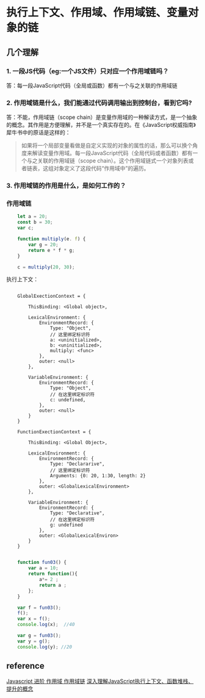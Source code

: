 # 执行上下文、作用域、作用域链、变量对象的链

## 几个理解

### 1. 一段JS代码（eg:一个JS文件）只对应一个作用域链吗？

  答：每一段JavaScript代码（全局或函数）都有一个与之关联的作用域链

### 2. 作用域链是什么，我们能通过代码调用输出到控制台，看到它吗?

  答：不能，作用域链（scope chain）是变量作用域的一种解读方式，是一个抽象的概念。其作用是方便理解，并不是一个真实存在的。在《JavaScript权威指南》犀牛书中的原话是这样的：
> 如果将一个局部变量看做是自定义实现的对象的属性的话，那么可以换个角度来解读变量作用域。每一段JavaScript代码（全局代码或者函数）都有一个与之关联的作用域链（scope chain）。这个作用域链式一个对象列表或者链表，这组对象定义了这段代码“作用域中”的遍历。

### 3. 作用域链的作用是什么，是如何工作的？


### 作用域链

```js
    let a = 20;
    const b = 30;
    var c;

    function multiply(e. f) {
        var g = 20;
        return e * f * g;
    }

    c = multiply(20, 30);
```

执行上下文：

``` JS

    GlobalExectionContext = {

        ThisBinding: <Global object>,

        LexicalEnvironment: {
            EnvironmentRecord: {
                Type: "Object",
                // 这里绑定标识符
                a: <uninitialized>,
                b: <uninitialized>,
                multiply: <func>
            },
            outer: <null>
        },

        VariableEnvironment: {
            EnvironmentRecord: {
                Type: "Object",
                // 在这里绑定标识符
                c: undefined,
            },
            outer: <null>
        }
    }

    FunctionExectionContext = {

        ThisBinding: <Global Object>,

        LexicalEnvironment: {
            EnvironmentRecord: {
                Type: "Declararive",
                // 这里绑定标识符
                Arguments: {0: 20, 1:30, length: 2}
            },
            outer: <GlobalLexicalEnvironment>
        },

        VariableEnvironment: {
            EnvironmentRecord: {
                Type: "Declarative",
                // 在这里绑定标识符
                g: undefined
            },
            outer: <GlobalLexicalEnviron>
        }
    }
```


```js

    function fun03() {
        var a = 10;
        return function(){
            a*= 2 ;
            return a ;
        };
    }

    var f = fun03();
    f();
    var x = f();
    console.log(x);  //40

    var g = fun03();
    var y = g();
    console.log(y); //20

```

## reference

[Javascript 进阶 作用域 作用域链](https://blog.csdn.net/lmj623565791/article/details/25076713)
[深入理解JavaScript执行上下文、函数堆栈、提升的概念](https://segmentfault.com/a/1190000009041008)